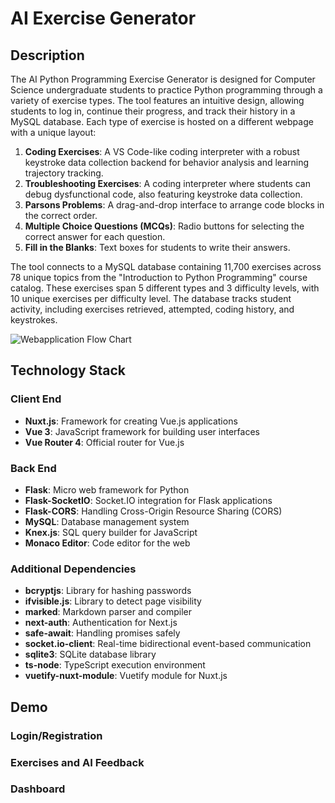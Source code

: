 # AI Exercise Generator

## Description

The AI Python Programming Exercise Generator is designed for Computer Science undergraduate students to practice Python programming through a variety of exercise types. The tool features an intuitive design, allowing students to log in, continue their progress, and track their history in a MySQL database. Each type of exercise is hosted on a different webpage with a unique layout:

1. **Coding Exercises**: A VS Code-like coding interpreter with a robust keystroke data collection backend for behavior analysis and learning trajectory tracking.
2. **Troubleshooting Exercises**: A coding interpreter where students can debug dysfunctional code, also featuring keystroke data collection.
3. **Parsons Problems**: A drag-and-drop interface to arrange code blocks in the correct order.
4. **Multiple Choice Questions (MCQs)**: Radio buttons for selecting the correct answer for each question.
5. **Fill in the Blanks**: Text boxes for students to write their answers.

The tool connects to a MySQL database containing 11,700 exercises across 78 unique topics from the "Introduction to Python Programming" course catalog. These exercises span 5 different types and 3 difficulty levels, with 10 unique exercises per difficulty level. The database tracks student activity, including exercises retrieved, attempted, coding history, and keystrokes.

![Webapplication Flow Chart](https://github.com/mfawadakbar/ai_exercise_generator/blob/master/Webapp%20Flowchart.jpg)


## Technology Stack

### Client End
- **Nuxt.js**: Framework for creating Vue.js applications
- **Vue 3**: JavaScript framework for building user interfaces
- **Vue Router 4**: Official router for Vue.js

### Back End
- **Flask**: Micro web framework for Python
- **Flask-SocketIO**: Socket.IO integration for Flask applications
- **Flask-CORS**: Handling Cross-Origin Resource Sharing (CORS)
- **MySQL**: Database management system
- **Knex.js**: SQL query builder for JavaScript
- **Monaco Editor**: Code editor for the web

### Additional Dependencies
- **bcryptjs**: Library for hashing passwords
- **ifvisible.js**: Library to detect page visibility
- **marked**: Markdown parser and compiler
- **next-auth**: Authentication for Next.js
- **safe-await**: Handling promises safely
- **socket.io-client**: Real-time bidirectional event-based communication
- **sqlite3**: SQLite database library
- **ts-node**: TypeScript execution environment
- **vuetify-nuxt-module**: Vuetify module for Nuxt.js


## Demo

### Login/Registration


### Exercises and AI Feedback


### Dashboard
